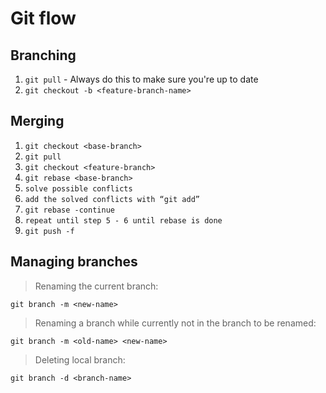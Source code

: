 # Git flow

  ## Branching
  1. `git pull` - Always do this to make sure you're up to date
  2. `git checkout -b <feature-branch-name>`

  ## Merging
  1. `git checkout <base-branch>`
  2. `git pull`
  3. `git checkout <feature-branch>`
  4. `git rebase <base-branch>`
  5. `solve possible conflicts`
  6. `add the solved conflicts with “git add”`
  7. `git rebase -continue`
  8. `repeat until step 5 - 6 until rebase is done`
  9. `git push -f`

  ## Managing branches
  > Renaming the current branch:

  `git branch -m <new-name>`

  > Renaming a branch while currently not in the branch to be renamed:

  `git branch -m <old-name> <new-name>`

  > Deleting local branch:

  `git branch -d <branch-name>`
